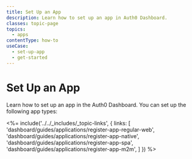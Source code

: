 ```yaml
---
title: Set Up an App
description: Learn how to set up an app in Auth0 Dashboard. 
classes: topic-page
topics:
  - apps
contentType: how-to
useCase:
  - set-up-app
  - get-started
---
```

# Set Up an App

Learn how to set up an app in the Auth0 Dashboard. You can set up the following app types: 

<%= include('../../_includes/_topic-links', { links: [
  'dashboard/guides/applications/register-app-regular-web',
  'dashboard/guides/applications/register-app-native',
  'dashboard/guides/applications/register-app-spa',
  'dashboard/guides/applications/register-app-m2m',
] }) %>
